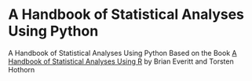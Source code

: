 # A Handbook of Statistical Analyses Using Python
A Handbook of Statistical Analyses Using Python
Based on the Book [A Handbook of Statistical Analyses Using R](https://digitallibrary.tsu.ge/book/2019/september/books/A-Handbook-of-Statistical-Analyses.pdf) by Brian Everitt and Torsten Hothorn
